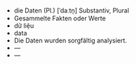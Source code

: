 - die Daten (Pl.) [ˈdaːtn̩] Substantiv, Plural  
- Gesammelte Fakten oder Werte  
- dữ liệu  
- data  
- Die Daten wurden sorgfältig analysiert.  
- —
- —